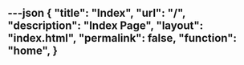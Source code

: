 ---json
{
"title": "Index",
"url": "/",
"description": "Index Page",
"layout": "index.html",
"permalink": false,
"function": "home",
}
---
